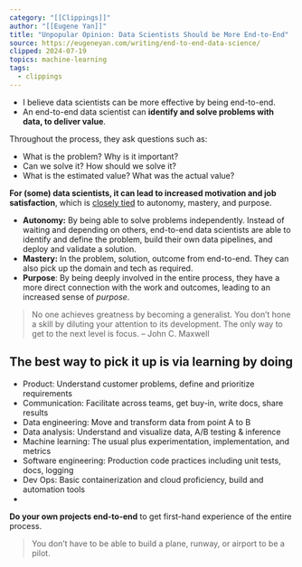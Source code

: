 ```yaml
---
category: "[[Clippings]]"
author: "[[Eugene Yan]]"
title: "Unpopular Opinion: Data Scientists Should be More End-to-End"
source: https://eugeneyan.com/writing/end-to-end-data-science/
clipped: 2024-07-19
topics: machine-learning
tags:
  - clippings
---
```


- I believe data scientists can be more effective by being end-to-end.
- An end-to-end data scientist can **identify and solve problems with data, to deliver value**.

Throughout the process, they ask questions such as:
- What is the problem? Why is it important?
- Can we solve it? How should we solve it?
- What is the estimated value? What was the actual value?

**For (some) data scientists, it can lead to increased motivation and job satisfaction**, which is [closely tied](https://www.clearpointstrategy.com/how-employees-are-motivated-autonomy-mastery-purpose/) to autonomy, mastery, and purpose.

- **Autonomy:** By being able to solve problems independently. Instead of waiting and depending on others, end-to-end data scientists are able to identify and define the problem, build their own data pipelines, and deploy and validate a solution.
- **Mastery:** In the problem, solution, outcome from end-to-end. They can also pick up the domain and tech as required.
- **Purpose**: By being deeply involved in the entire process, they have a more direct connection with the work and outcomes, leading to an increased sense of _purpose_.


>No one achieves greatness by becoming a generalist. You don’t hone a skill by diluting your attention to its development. The only way to get to the next level is focus. 
> – John C. Maxwell

## The best way to pick it up is via learning by doing

- Product: Understand customer problems, define and prioritize requirements
- Communication: Facilitate across teams, get buy-in, write docs, share results
- Data engineering: Move and transform data from point A to B
- Data analysis: Understand and visualize data, A/B testing & inference
- Machine learning: The usual plus experimentation, implementation, and metrics
- Software engineering: Production code practices including unit tests, docs, logging
- Dev Ops: Basic containerization and cloud proficiency, build and automation tools
- 
**Do your own projects end-to-end** to get first-hand experience of the entire process.

>You don’t have to be able to build a plane, runway, or airport to be a pilot.